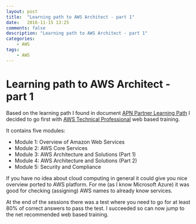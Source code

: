 ```yaml
---
layout: post
title:  "Learning path to AWS Architect - part 1"
date:   2016-11-15 13:25
comments: false
description: "Learning path to AWS Architect - part 1"
categories: 
    - AWS
tags: 
    - AWS
---
```


# Learning path to AWS Architect - part 1
Based on the learning path I found in document [APN Partner Learning Path](https://d0.awsstatic.com/training-and-certification/partner-training/AWS_APN_Learning_Plan_2015_web.pdf) I decided to go first with [AWS Technical Professional](https://aws.amazon.com/partners/training/accreditation/#AWS_Technical_Professional) web based training.

It contains five modules:
* Module 1: Overview of Amazon Web Services
* Module 2: AWS Core Services
* Module 3: AWS Architecture and Solutions (Part 1)
* Module 4: AWS Architecture and Solutions (Part 2)
* Module 5: Security and Compliance

If you have no idea about cloud computing in general it could give you nice overview ported to AWS platform. For me (as I know Microsoft Azure) it was good for checking (assigning) AWS names to already know services.

At the end of the sessions there was a test where you need to go for at least 80% of correct answers to pass the test. I succeeded so can now jump to the net recommended web based training.